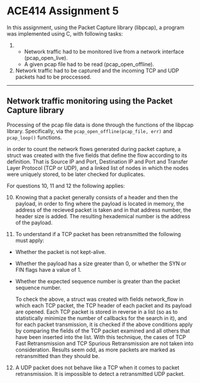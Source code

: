 # ACE414 Assignment 5

In this assignment, using the Packet Capture library (libpcap), a program was implemented using C, with following tasks:
1.  - Network traffic had to be monitored live from a network interface (pcap_open_live).
    - A given pcap file had to be read (pcap_open_offline).
2. Network traffic had to be captured and the incoming TCP and UDP packets had to be proccessed.

---

## Network traffic monitoring using the Packet Capture library

Processing of the pcap file data is done through the functions of the libpcap library. Specifically, via the `pcap_open_offline(pcap_file, err)` and `pcap_loop()` functions.

in order to count the network flows generated during packet capture, a struct was created with the five fields that define the flow according to its definition. That is Source IP and Port, Destination IP and Port and Transfer Layer Protocol (TCP or UDP), and a linked list of nodes in which the nodes were uniquely stored, to be later checked for duplicates.

For questions 10, 11 and 12 the following applies:

10) Knowing that a packet generally consists of a header and then the payload, in order to fing where the payload is located in memory, the address of the recieved packet is taken and in that address number, the header size is added. The resulting hexademical number is the address of the payload.

11) To understand if a TCP packet has been retransmitted the following must apply:

- Whether the packet is not kept-alive.
- Whether the payload has a size greater than 0, or whether the SYN or FIN flags have a value of 1.
- Whether the expected sequence number is greater than the packet sequence number.

    To check the above, a struct was created with fields network_flow in which each TCP packet, the TCP header of each packet and its payload are opened. Each TCP packet is stored in reverse in a list (so as to statistically minimize the number of callbacks for the search in it), and for each packet transmission, it is checked if the above conditions apply by comparing the fields of the TCP packet examined and all others that have been inserted into the list. With this technique, the cases of TCP Fast Retransmission and TCP Spurious Retransmission are not taken into consideration. Results seem odd, as more packets are marked as retransmitted than they should be.

12) A UDP packet does not behave like a TCP when it comes to packet retransmission. It is impossible to detect a retransmitted UDP packet.
